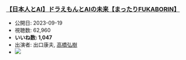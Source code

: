 ### [【日本人とAI】ドラえもんとAIの未来【まったりFUKABORIN】](https://www.youtube.com/watch?v=Mwqc23T5qgY)
-   公開日: 2023-09-19
-   視聴数: 62,960
-   **いいね数: 1,047**
-   出演者: 出口康夫, [高橋弘樹](/rehacq_fan/people/高橋弘樹 "wikilink")
- [![](https://img.youtube.com/vi/Mwqc23T5qgY/hqdefault.jpg)](https://www.youtube.com/watch?v=Mwqc23T5qgY)
